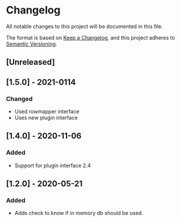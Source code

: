 # Changelog
All notable changes to this project will be documented in this file.

The format is based on [Keep a Changelog](https://keepachangelog.com/en/1.0.0/),
and this project adheres to [Semantic Versioning](https://semver.org/spec/v2.0.0.html).

## [Unreleased]

## [1.5.0] - 2021-0114
### Changed
- Used rowmapper interface
- Uses new plugin interface

## [1.4.0] - 2020-11-06
### Added
- Support for plugin interface 2.4

## [1.2.0] - 2020-05-21
### Added
- Adds check to know if in memory db should be used.
